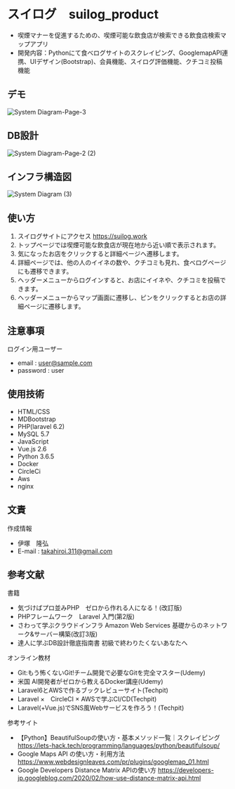 # スイログ　suilog_product

* 喫煙マナーを促進するための、喫煙可能な飲食店が検索できる飲食店検索マップアプリ
* 開発内容：Pythonにて食べログサイトのスクレイピング、GooglemapAPI連携、UIデザイン(Bootstrap)、会員機能、スイログ評価機能、クチコミ投稿機能

## デモ
![System Diagram-Page-3](https://user-images.githubusercontent.com/67720987/110643482-7bde3f00-81f7-11eb-9a66-1adbbe4b4ff3.png)

## DB設計
![System Diagram-Page-2 (2)](https://user-images.githubusercontent.com/67720987/110644110-1dfe2700-81f8-11eb-9719-bd97ca325a32.png)

## インフラ構造図
![System Diagram (3)](https://user-images.githubusercontent.com/67720987/110645657-839ee300-81f9-11eb-8d03-066f8d0bbd21.png)



## 使い方

1. スイログサイトにアクセス https://suilog.work
2. トップページでは喫煙可能な飲食店が現在地から近い順で表示されます。
3. 気になったお店をクリックすると詳細ページへ遷移します。
4. 詳細ページでは、他の人のイイネの数や、クチコミも見れ、食べログページにも遷移できます。
5. ヘッダーメニューからログインすると、お店にイイネや、クチコミを投稿できます。
6. ヘッダーメニューからマップ画面に遷移し、ピンをクリックするとお店の詳細ページに遷移します。


## 注意事項

ログイン用ユーザー
* email : user@sample.com
* password : user


## 使用技術

* HTML/CSS
* MDBootstrap
* PHP(laravel 6.2)
* MySQL 5.7
* JavaScript
* Vue.js 2.6
* Python 3.6.5
* Docker
* CircleCi
* Aws
* nginx


## 文責

作成情報

* 伊塚　隆弘
* E-mail : takahiroi.311@gmail.com


## 参考文献

書籍
* 気づけばプロ並みPHP　ゼロから作れる人になる！(改訂版)
* PHPフレームワーク　Laravel 入門(第2版)
* さわって学ぶクラウドインフラ Amazon Web Services 基礎からのネットワーク&サーバー構築(改訂3版)
* 達人に学ぶDB設計徹底指南書 初級で終わりたくないあなたへ

オンライン教材
* Git:もう怖くないGit!チーム開発で必要なGitを完全マスター(Udemy)
* 米国 AI開発者がゼロから教えるDocker講座(Udemy)
* Laravel6とAWSで作るブックレビューサイト(Techpit)
* Laravel ×　CircleCI × AWSで学ぶCI/CD(Techpit)
* Laravel(+Vue.js)でSNS風Webサービスを作ろう！(Techpit)

参考サイト
* 【Python】BeautifulSoupの使い方・基本メソッド一覧｜スクレイピング https://lets-hack.tech/programming/languages/python/beautifulsoup/
* Google Maps API の使い方・利用方法 https://www.webdesignleaves.com/pr/plugins/googlemap_01.html
* Google Developers Distance Matrix APIの使い方 https://developers-jp.googleblog.com/2020/02/how-use-distance-matrix-api.html
